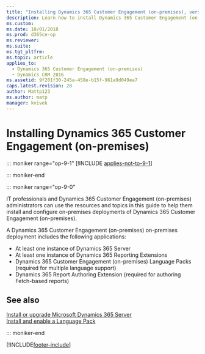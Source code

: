 ```yaml
---
title: "Installing Dynamics 365 Customer Engagement (on-premises), version 9.x | Microsoft Docs"
description: Learn how to install Dynamics 365 Customer Engagement (on-premises), version 9.x apps and features
ms.custom: 
ms.date: 10/01/2018
ms.prod: d365ce-op
ms.reviewer: 
ms.suite: 
ms.tgt_pltfrm: 
ms.topic: article
applies_to: 
  - Dynamics 365 Customer Engagement (on-premises)
  - Dynamics CRM 2016
ms.assetid: 9f201f30-245a-458e-b15f-961a9d049ea7
caps.latest.revision: 28
author: Mattp123
ms.author: matp
manager: kvivek
---
```

# Installing Dynamics 365 Customer Engagement (on-premises)

::: moniker range="op-9-1"
[!INCLUDE [applies-not-to-9-1](../includes/applies-not-to-9-1.md)]

::: moniker-end

::: moniker range="op-9-0"

IT professionals and Dynamics 365 Customer Engagement (on-premises) administrators can use the resources and topics in this guide to help them install and configure on-premises deployments of Dynamics 365 Customer Engagement (on-premises).  

A Dynamics 365 Customer Engagement (on-premises) on-premises deployment includes the following applications:
- At least one instance of Dynamics 365 Server
- At least one instance of Dynamics 365 Reporting Extensions
- Dynamics 365 Customer Engagement (on-premises) Language Packs (required for multiple language support)
- Dynamics 365 Report Authoring Extension (required for authoring Fetch-based reports)


## See also
[Install or upgrade Microsoft Dynamics 365 Server](install-or-upgrade-microsoft-dynamics-365-server.md) </br>
[Install and enable a Language Pack](install-and-enable-a-language-pack.md)

::: moniker-end

[!INCLUDE[footer-include](../../../includes/footer-banner.md)]
